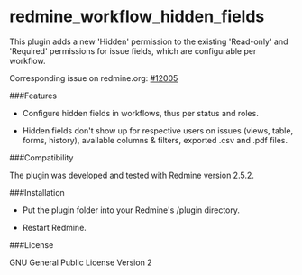redmine_workflow_hidden_fields
==============================

This plugin adds a new 'Hidden' permission to the existing 'Read-only' and 'Required' permissions for issue fields, which are configurable per workflow.

Corresponding issue on redmine.org: [#12005](http://www.redmine.org/issues/12005)


###Features

- Configure hidden fields in workflows, thus per status and roles.

- Hidden fields don't show up for respective users on issues (views, table, forms, history), available columns & filters, exported .csv and .pdf files.


###Compatibility

The plugin was developed and tested with Redmine version 2.5.2.


###Installation

- Put the plugin folder into your Redmine's /plugin directory.

- Restart Redmine.


###License

GNU General Public License Version 2

